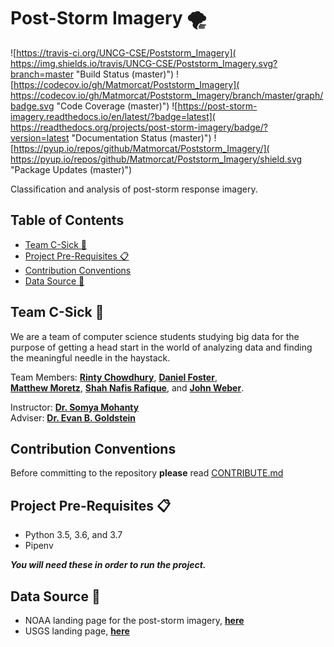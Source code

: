 # Post-Storm Imagery 🌪️ <!-- omit in toc -->

![https://travis-ci.org/UNCG-CSE/Poststorm_Imagery](
https://img.shields.io/travis/UNCG-CSE/Poststorm_Imagery.svg?branch=master 
"Build Status (master)")
![https://codecov.io/gh/Matmorcat/Poststorm_Imagery](
https://codecov.io/gh/Matmorcat/Poststorm_Imagery/branch/master/graph/badge.svg
"Code Coverage (master)")
![https://post-storm-imagery.readthedocs.io/en/latest/?badge=latest](
https://readthedocs.org/projects/post-storm-imagery/badge/?version=latest
"Documentation Status (master)")
![https://pyup.io/repos/github/Matmorcat/Poststorm_Imagery/](
https://pyup.io/repos/github/Matmorcat/Poststorm_Imagery/shield.svg
"Package Updates (master)")

Classification and analysis of post-storm response imagery.

## Table of Contents <!-- omit in toc -->

- [Team C-Sick 🤢](#team-c-sick-)
- [Project Pre-Requisites 📋](#project-pre-requisites-)
- [Contribution Conventions](#contribution-conventions)
- [Data Source 💾](#data-source-)

## Team C-Sick 🤢

We are a team of computer science students studying big data for the purpose of getting a head start in the world of
analyzing data and finding the meaningful needle in the haystack.

Team Members: 
 [**Rinty Chowdhury**](https://github.com/rintychy), 
 [**Daniel Foster**](https://github.com/dlfosterbot),  
 [**Matthew Moretz**](https://github.com/Matmorcat), 
 [**Shah Nafis Rafique**](https://github.com/ShahNafisRafique), and 
 [**John Weber**](https://github.com/JWeb56).

Instructor: [**Dr. Somya Mohanty**](https://github.com/somyamohanty)  
Adviser: [**Dr. Evan B. Goldstein**](https://github.com/ebgoldstein)

## Contribution Conventions

Before committing to the repository **please** read [CONTRIBUTE.md](CONTRIBUTE.md)

## Project Pre-Requisites 📋

- Python 3.5, 3.6, and 3.7
- Pipenv

***You will need these in order to run the project.***

## Data Source 💾

- NOAA landing page for the post-storm imagery, [**here**]( https://storms.ngs.noaa.gov)
- USGS landing page, [**here**](https://coastal.er.usgs.gov/hurricanes/tools/oblique.php)
